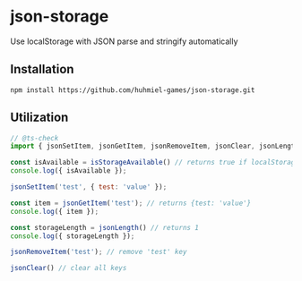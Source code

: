 # json-storage

Use localStorage with JSON parse and stringify automatically

## Installation
`npm install https://github.com/huhmiel-games/json-storage.git`

## Utilization

 ```js
 // @ts-check
import { jsonSetItem, jsonGetItem, jsonRemoveItem, jsonClear, jsonLength, isStorageAvailable } from 'json-storage';

const isAvailable = isStorageAvailable() // returns true if localStorage available and quota not exceeded, else false
console.log({ isAvailable });

jsonSetItem('test', { test: 'value' });

const item = jsonGetItem('test'); // returns {test: 'value'}
console.log({ item });

const storageLength = jsonLength() // returns 1
console.log({ storageLength });

jsonRemoveItem('test'); // remove 'test' key

jsonClear() // clear all keys
 ```
